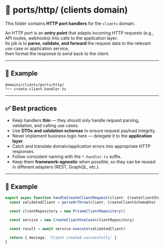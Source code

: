 # 🔌 ports/http/ (clients domain)

This folder contains **HTTP port handlers** for the `clients` domain.  

An HTTP port is an **entry point** that adapts incoming HTTP requests (e.g., API routes, webhooks) into calls to the application layer.  
Its job is to **parse, validate, and forward** the request data to the relevant use case or application service,  
then format the response to send back to the client.

---

## 📁 Example

```
domains/clients/ports/http/
└── create-client.handler.ts
```

---

## ✅ Best practices

- Keep handlers **thin** — they should only handle request parsing, validation, and calling use cases.
- Use **DTOs and validation schemas** to ensure request payload integrity.
- Never implement business logic here — delegate it to the **application layer**.
- Catch and translate domain/application errors into appropriate HTTP responses.
- Follow consistent naming with the `*.handler.ts` suffix.
- Keep them **framework-agnostic** when possible, so they can be reused in different adapters (REST, GraphQL, etc.).

---

## 🧠 Example

```ts
export async function handleCreateClientRequest(client: CreateClientDto) {
  const validatedClient = parseOrThrow(client, CreateClientSchemaDto)

  const clientRepository = new PrismaClientRepository()

  const service = new CreateClientUseCase(clientRepository)

  const result = await service.execute(validatedClient)

  return { message: 'Client created successfully' }
}
```